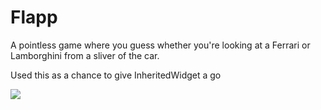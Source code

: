# Flapp

A pointless game where you guess whether you're looking at a Ferrari or Lamborghini from a sliver of the car. 

Used this as a chance to give InheritedWidget a go

![](flapp_preview.gif)

